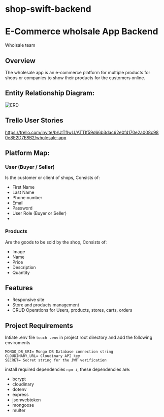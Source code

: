 # shop-swift-backend

# E-Commerce wholsale App Backend 

Wholsale team

## Overview

The wholesale app is an e-commerce  platform for multiple products for shops or companies to show their products for the customers online. 

## Entity Relationship Diagram: 
![ERD](https://github.com/iAliJ/shop-swift-backend/assets/47180374/81e48a28-2fc2-4b77-9fca-fa58f345c1bd)

## Trello User Stories

https://trello.com/invite/b/UtTfIwLI/ATTIf59d66b3dac62e0f4170e2a008c980e8E2D7E8B2/wholesale-app

## Platform Map: 

### User (Buyer / Seller)

Is the customer or client of shops, Consists of: 
* First Name
* Last Name 
* Phone number 
* Email 
* Password
* User Role (Buyer or Seller)
* 
### Products

Are the goods to be sold by the shop, Consists of: 
* Image
* Name
* Price
* Description
* Quantity 

## Features

* Responsive site
* Store and products management
* CRUD Operations for Users, products, stores, carts, orders

## Project Requirements

Intiate .env file `touch .env` in project root directory and add the following enviroments
```
MONGO_DB_URI= Mongo DB Database connection string
CLOUDINARY_URL= Cloudinary API key
SECRET= Secret string for the JWT verification
```
install required dependencies `npm i`, these dependencies are:
* bcrypt
* cloudinary
* dotenv
* express
* jsonwebtoken
* mongoose
* multer
